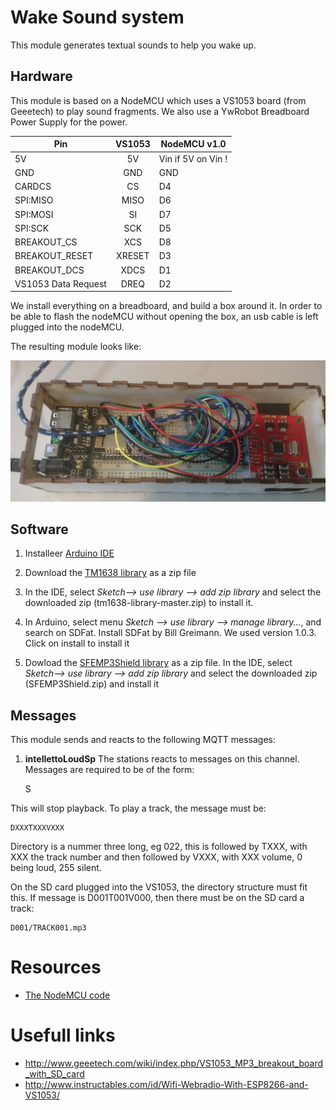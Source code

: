 # Wake Sound system

This module generates textual sounds to help you wake up.

## Hardware

This module is based on a NodeMCU which uses a VS1053 board (from Geeetech) to play sound fragments. 
We also use a YwRobot Breadboard Power Supply for the power. 

| Pin        | VS1053           | NodeMCU v1.0  |
| ------------- |:-------------:| -----|
| 5V     | 5V | Vin if 5V on Vin ! |
| GND     | GND      |   GND |
| CARDCS | CS      |    D4 |
| SPI:MISO | MISO      |    D6 |
| SPI:MOSI | SI      |    D7 |
| SPI:SCK | SCK      |    D5 |
| BREAKOUT_CS | XCS      |    D8 |
| BREAKOUT_RESET | XRESET      |    D3 |
| BREAKOUT_DCS | XDCS      |    D1 |
| VS1053 Data Request | DREQ      |    D2 |

We install everything on a breadboard, and build a box around it. In order to be able to flash the nodeMCU without opening 
the box, an usb cable is left plugged into the nodeMCU.

The resulting module looks like:

![sound module](sound01.png)

## Software

1. Installeer [Arduino IDE](https://www.arduino.cc/en/Main/Software)

2. Download the [TM1638 library](https://drive.google.com/file/d/1I5QT2MukBGyKPgp6yOOyyVyNVsKazJKb/view?usp=sharing)
as a zip file

3. In the IDE, select *Sketch--> use library --> add zip library* and select the downloaded
zip  (tm1638-library-master.zip) to install it.

4. In Arduino, select menu *Sketch --> use library --> manage library...*, and search on 
SDFat. Install SDFat by Bill Greimann. We used version 1.0.3. Click on install to install it

5. Dowload the [SFEMP3Shield library](https://drive.google.com/file/d/1z0240bGxVDGQsvheKpqEbbXS39dFnQSy/view?usp=sharing)
as a zip file. 
In the IDE, select *Sketch--> use library --> add zip library* and select the downloaded
zip  (SFEMP3Shield.zip) and install it


## Messages
This module sends and reacts to the following MQTT messages:

1. **intellettoLoudSp**
The stations reacts to messages on this channel. Messages are required to be of the form:

    S

This will stop playback. To play a track, the message must be:

    DXXXTXXXVXXX

Directory is a nummer three long, eg 022, this is followed by TXXX, with XXX the track number
and then followed by VXXX, with XXX volume, 0 being loud, 255 silent.

On the SD card plugged into the VS1053, the directory structure must fit this. If message is D001T001V000, then 
there must be on the SD card a track:

    D001/TRACK001.mp3


# Resources

* [The NodeMCU code](../alarmblanket/inteletto_wake_loudspeaker/wake_loudspeaker/)

# Usefull links

* http://www.geeetech.com/wiki/index.php/VS1053_MP3_breakout_board_with_SD_card 
* http://www.instructables.com/id/Wifi-Webradio-With-ESP8266-and-VS1053/ 


